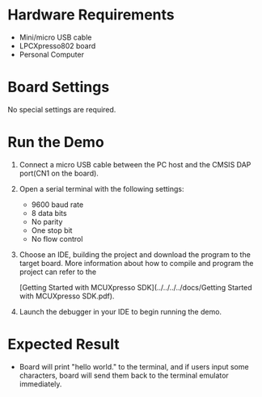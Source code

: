 # Hardware Requirements
- Mini/micro USB cable
- LPCXpresso802 board
- Personal Computer

# Board Settings
No special settings are required.

# Run the Demo
1. Connect a micro USB cable between the PC host and the CMSIS DAP port(CN1 on the board).

2. Open a serial terminal with the following settings:
   - 9600 baud rate
   - 8 data bits
   - No parity
   - One stop bit
   - No flow control

3. Choose an IDE, building the project and download the program to the target board.
   More information about how to compile and program the project can refer to the

   [Getting Started with MCUXpresso SDK](../../../../docs/Getting Started with MCUXpresso SDK.pdf).

4. Launch the debugger in your IDE to begin running the demo.

# Expected Result
- Board will print "hello world." to the terminal, and if users input some characters,
  board will send them back to the terminal emulator immediately.
